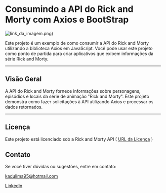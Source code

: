 # Consumindo a API do Rick and Morty com Axios e BootStrap

![link_da_imagem.png](https://img.quizur.com/f/img616d7cd648db87.18180838.jpeg?lastEdited=1634565339))

Este projeto é um exemplo de como consumir a API do Rick and Morty utilizando a biblioteca Axios em JavaScript. Você pode usar este projeto como ponto de partida para criar aplicativos que exibem informações da série Rick and Morty.

---

## Visão Geral

A API do Rick and Morty fornece informações sobre personagens, episódios e locais da série de animação "Rick and Morty". Este projeto demonstra como fazer solicitações à API utilizando Axios e processar os dados retornados.

---

## Licença
Este projeto está licenciado sob a Rick and Morty API ( [URL da Licença](https://rickandmortyapi.com/) )

## Contato

Se você tiver dúvidas ou sugestões, entre em contato:

kadulima95@hotmail.com

[Linkedin](https://www.linkedin.com/in/kadulima01/)
